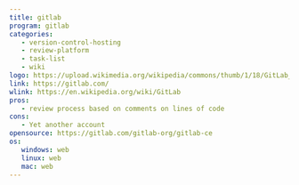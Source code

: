 ```yaml
---
title: gitlab
program: gitlab
categories:
   - version-control-hosting
   - review-platform
   - task-list
   - wiki
logo: https://upload.wikimedia.org/wikipedia/commons/thumb/1/18/GitLab_Logo.svg/2000px-GitLab_Logo.svg.png
link: https://gitlab.com/
wlink: https://en.wikipedia.org/wiki/GitLab
pros:
   - review process based on comments on lines of code
cons:
   - Yet another account
opensource: https://gitlab.com/gitlab-org/gitlab-ce
os:
   windows: web
   linux: web
   mac: web
---
```


